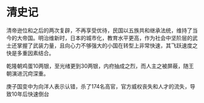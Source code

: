 # 清史记

清帝逊位和之后的两次复辟，不再享受优待，民国以五族共和继承法统，维持了当今的大帝国。明治维新时，日本的城市化，教育水平更高，作为社会中坚阶层的武士还掌握了武装力量，且向心力不够强大的小国在转型上非常快速，其飞跃速度之快是多重因素结合。

乾隆朝鸡蛋10两银，至光绪更到30两银，内府抽成之烈，而人主之被屏蔽，随王朝演进沉疴深重。

庚子国变中为向洋人表示认错，杀了174名高官，官方威权丧失和人才的流失，导致10年后快速倒台
